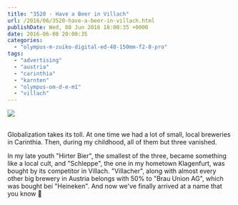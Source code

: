 ```yaml
---
title: "3520 - Have a Beer in Villach"
url: /2016/06/3520-have-a-beer-in-villach.html
publishDate: Wed, 08 Jun 2016 18:00:35 +0000
date: 2016-06-08 20:00:35
categories: 
  - "olympus-m-zuiko-digital-ed-40-150mm-f2-8-pro"
tags: 
  - "advertising"
  - "austria"
  - "carinthia"
  - "karnten"
  - "olympus-om-d-e-m1"
  - "villach"
---
```

<div class="container">
<div class="center"><a target="_blank" href="https://d25zfm9zpd7gm5.cloudfront.net/1200x1200/2016/20160320_140156_lr.jpg"><img class="webfeedsFeaturedVisual" src="https://d25zfm9zpd7gm5.cloudfront.net/0600x0600/2016/20160320_140156_lr.jpg" /></a></div>
</div>
<br />

Globalization takes its toll. At one time we had a lot of small, local breweries in Carinthia. Then, during my childhood, all of them but three vanished. 

<a target="_blank" href="https://d25zfm9zpd7gm5.cloudfront.net/1200x1200/2016/20160320_140318_lr.jpg"><img style="margin: 0pt 0px 0pt 10px; float: right;" src="https://d25zfm9zpd7gm5.cloudfront.net/0150x0150/2016/20160320_140318_lr.jpg" alt="" border="0" /></a> In my late youth "Hirter Bier", the smallest of the three, became something like a local cult, and "Schleppe", the one in my hometown Klagenfurt, was bought by its competitor in Villach. "Villacher", along with almost every other big brewery in Austria belongs with 50% to "Brau Union AG", which was bought bei "Heineken". And now we've finally arrived at a name that you know 🙂 

